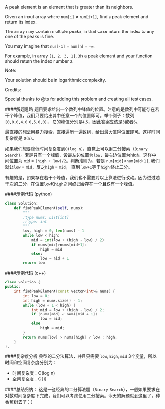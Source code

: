 A peak element is an element that is greater than its neighbors.

Given an input array where `num[i]` ≠ `num[i+1]`, find a peak element and return its index.

The array may contain multiple peaks, in that case return the index to any one of the peaks is fine.

You may imagine that `num[-1]` = `num[n]` = `-∞`.

For example, in array `[1, 2, 3, 1]`, `3`is a peak element and your function should return the index number `2`.

Note:

Your solution should be in logarithmic complexity.

Credits:

Special thanks to @ts for adding this problem and creating all test cases. 

####解题思路
题目要求给出一个数列中峰值的位置。注意的是数列中可能存在若干个峰值，我们只要给出其中任意一个的位置即可。举个例子：数列 `[0,0,0,4,0,0,5,0,0]`， 它的峰值分别是`4`,`5`，因此答案应该是`3`或者`6`。

最直接的想法用暴力搜索，直接遍历一遍数组，给出最大值得位置即可。这样时间复杂度是 `O(n)`。

如果我们想要降低时间复杂度到`O(log n)`，直觉上可以用二分搜索（`Binary Search`）。若是只有一个峰值，设最左边位置为`low`，最右边位置为high，这样中间位置为 `mid` = `(high + low)/2`。判断准则为，若是 `num[mid]`<`num[mid+1]`, 我们就让`low` = `mid`，反之`high` = `mid`， 直到 `low+1`等于`high`,终止二分。

有趣的是，如果存在若干个峰值，我们也不需要对以上算法进行改动。因为进过若干次的二分，在位置`low`和`high`之间终归会存在一个且仅有一个峰值。

####示例代码 (python)
```python
class Solution:
    def findPeakElement(self, nums):
        """
        :type nums: List[int]
        :rtype: int
        """
        low, high = 0, len(nums) - 1
        while low < high:
            mid = int(low + (high - low) / 2)
            if nums[mid]>nums[mid+1]:
                high = mid
            else:
                low = mid + 1
        return low
``` 
####示例代码 (c++)
```c++
class Solution {
public:
    int findPeakElement(const vector<int>& nums) {
        int low = 0; 
        int high = nums.size() - 1;
        while (low + 1 < high) {
            int mid = low + (high - low) / 2;
            if (nums[mid] < nums[mid + 1]) 
                low = mid;
            else
                high = mid;
        }
        return nums[low] > nums[high] ? low : high;
    }
};
```
####复杂度分析
典型的二分法算法，并且只需要 `low`, `high`, `mid` 3个变量，所以时间和空间复杂度分别为：

- 时间复杂度：O(log n)
- 空间复杂度：O(1)
 
####总结归纳：
这是一道经典的二分算法题（`Binary Search`），一般如果要求在对数时间复杂度下完成，我们可以考虑使用二分搜索。今天的解题就到这里了，种香蕉树去了：）